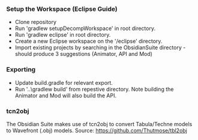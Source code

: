 ### Setup the Workspace (Eclipse Guide) ###

* Clone repository
* Run 'gradlew setupDecompWorkspace' in root directory. 
* Run 'gradlew eclipse' in root directory.
* Create a new Eclipse workspace on the '/eclipse' directory.
* Import existing projects by searching in the ObsidianSuite directory - should produce 3 suggestions (Animator, API and Mod)

### Exporting ###

* Update build.gradle for relevant export.
* Run '..\gradlew build' from repestive directory. 
	Note building the Animator and Mod will also build the API.
	
### tcn2obj ###

The Obsidian Suite makes use of tcn2obj to convert Tabula/Techne models to Wavefront (.obj) models.
Source: https://github.com/Thutmose/tbl2obj
